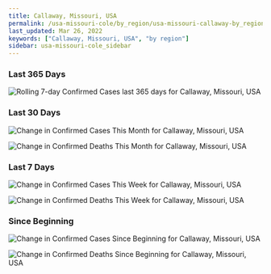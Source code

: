 ```yaml
---
title: Callaway, Missouri, USA
permalink: /usa-missouri-cole/by_region/usa-missouri-callaway-by_region.html
last_updated: Mar 26, 2022
keywords: ["Callaway, Missouri, USA", "by region"]
sidebar: usa-missouri-cole_sidebar
---
```


<h3>Last 365 Days</h3>

![Rolling 7-day Confirmed Cases last 365 days for Callaway, Missouri, USA](/covid_tracker/images/graphs/usa-missouri-callaway-weekly_totals_graph.png)

<h3>Last 30 Days</h3>

![Change in Confirmed Cases This Month for Callaway, Missouri, USA](/covid_tracker/images/graphs/usa-missouri-callaway-delta_confirmed-30_days_graph.png)

![Change in Confirmed Deaths This Month for Callaway, Missouri, USA](/covid_tracker/images/graphs/usa-missouri-callaway-delta_deaths-30_days_graph.png)

<h3>Last 7 Days</h3>

![Change in Confirmed Cases This Week for Callaway, Missouri, USA](/covid_tracker/images/graphs/usa-missouri-callaway-delta_confirmed-7_days_graph.png)

![Change in Confirmed Deaths This Week for Callaway, Missouri, USA](/covid_tracker/images/graphs/usa-missouri-callaway-delta_deaths-7_days_graph.png)

<h3>Since Beginning</h3>

![Change in Confirmed Cases Since Beginning for Callaway, Missouri, USA](/covid_tracker/images/graphs/usa-missouri-callaway-delta_confirmed-since_beginning_graph.png)

![Change in Confirmed Deaths Since Beginning for Callaway, Missouri, USA](/covid_tracker/images/graphs/usa-missouri-callaway-delta_deaths-since_beginning_graph.png)
